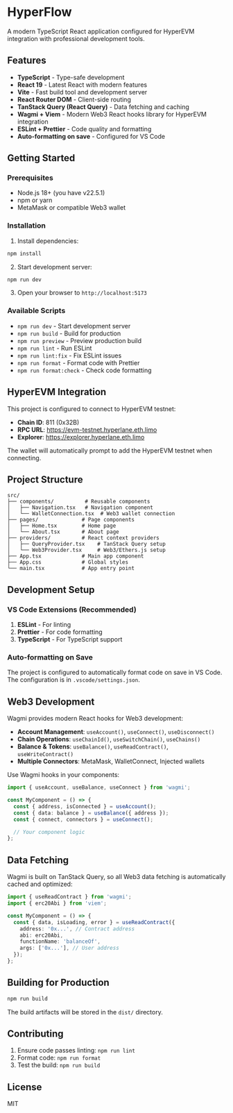 # HyperFlow

A modern TypeScript React application configured for HyperEVM integration with professional development tools.

## Features

- **TypeScript** - Type-safe development
- **React 19** - Latest React with modern features
- **Vite** - Fast build tool and development server
- **React Router DOM** - Client-side routing
- **TanStack Query (React Query)** - Data fetching and caching
- **Wagmi + Viem** - Modern Web3 React hooks library for HyperEVM integration
- **ESLint + Prettier** - Code quality and formatting
- **Auto-formatting on save** - Configured for VS Code

## Getting Started

### Prerequisites

- Node.js 18+ (you have v22.5.1)
- npm or yarn
- MetaMask or compatible Web3 wallet

### Installation

1. Install dependencies:

```bash
npm install
```

2. Start development server:

```bash
npm run dev
```

3. Open your browser to `http://localhost:5173`

### Available Scripts

- `npm run dev` - Start development server
- `npm run build` - Build for production
- `npm run preview` - Preview production build
- `npm run lint` - Run ESLint
- `npm run lint:fix` - Fix ESLint issues
- `npm run format` - Format code with Prettier
- `npm run format:check` - Check code formatting

## HyperEVM Integration

This project is configured to connect to HyperEVM testnet:

- **Chain ID**: 811 (0x32B)
- **RPC URL**: https://evm-testnet.hyperlane.eth.limo
- **Explorer**: https://explorer.hyperlane.eth.limo

The wallet will automatically prompt to add the HyperEVM testnet when connecting.

## Project Structure

```
src/
├── components/          # Reusable components
│   ├── Navigation.tsx   # Navigation component
│   └── WalletConnection.tsx  # Web3 wallet connection
├── pages/              # Page components
│   ├── Home.tsx        # Home page
│   └── About.tsx       # About page
├── providers/          # React context providers
│   ├── QueryProvider.tsx    # TanStack Query setup
│   └── Web3Provider.tsx     # Web3/Ethers.js setup
├── App.tsx             # Main app component
├── App.css             # Global styles
└── main.tsx            # App entry point
```

## Development Setup

### VS Code Extensions (Recommended)

1. **ESLint** - For linting
2. **Prettier** - For code formatting
3. **TypeScript** - For TypeScript support

### Auto-formatting on Save

The project is configured to automatically format code on save in VS Code. The configuration is in `.vscode/settings.json`.

## Web3 Development

Wagmi provides modern React hooks for Web3 development:

- **Account Management**: `useAccount()`, `useConnect()`, `useDisconnect()`
- **Chain Operations**: `useChainId()`, `useSwitchChain()`, `useChains()`
- **Balance & Tokens**: `useBalance()`, `useReadContract()`, `useWriteContract()`
- **Multiple Connectors**: MetaMask, WalletConnect, Injected wallets

Use Wagmi hooks in your components:

```typescript
import { useAccount, useBalance, useConnect } from 'wagmi';

const MyComponent = () => {
  const { address, isConnected } = useAccount();
  const { data: balance } = useBalance({ address });
  const { connect, connectors } = useConnect();

  // Your component logic
};
```

## Data Fetching

Wagmi is built on TanStack Query, so all Web3 data fetching is automatically cached and optimized:

```typescript
import { useReadContract } from 'wagmi';
import { erc20Abi } from 'viem';

const MyComponent = () => {
  const { data, isLoading, error } = useReadContract({
    address: '0x...', // Contract address
    abi: erc20Abi,
    functionName: 'balanceOf',
    args: ['0x...'], // User address
  });
};
```

## Building for Production

```bash
npm run build
```

The build artifacts will be stored in the `dist/` directory.

## Contributing

1. Ensure code passes linting: `npm run lint`
2. Format code: `npm run format`
3. Test the build: `npm run build`

## License

MIT
